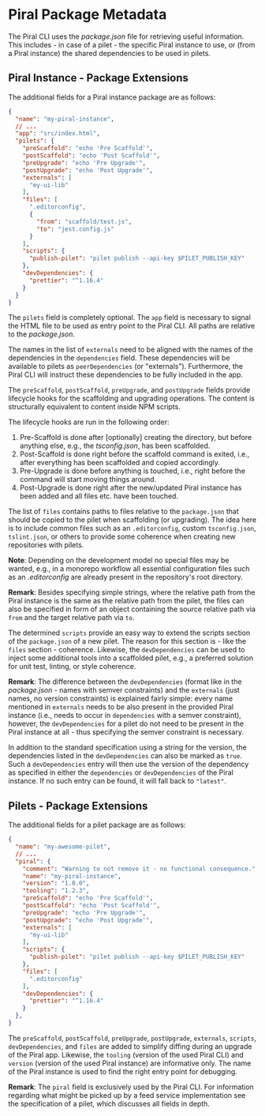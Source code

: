 # Piral Package Metadata

The Piral CLI uses the *package.json* file for retrieving useful information. This includes - in case of a pilet - the specific Piral instance to use, or (from a Piral instance) the shared dependencies to be used in pilets.

## Piral Instance - Package Extensions

The additional fields for a Piral instance package are as follows:

```json
{
  "name": "my-piral-instance",
  // ...
  "app": "src/index.html",
  "pilets": {
    "preScaffold": "echo 'Pre Scaffold'",
    "postScaffold": "echo 'Post Scaffold'",
    "preUpgrade": "echo 'Pre Upgrade'",
    "postUpgrade": "echo 'Post Upgrade'",
    "externals": [
      "my-ui-lib"
    ],
    "files": [
      ".editorconfig",
      {
        "from": "scaffold/test.js",
        "to": "jest.config.js"
      }
    ],
    "scripts": {
      "publish-pilet": "pilet publish --api-key $PILET_PUBLISH_KEY"
    },
    "devDependencies": {
      "prettier": "^1.16.4"
    }
  }
}
```

The `pilets` field is completely optional. The `app` field is necessary to signal the HTML file to be used as entry point to the Piral CLI. All paths are relative to the *package.json*.

The names in the list of `externals` need to be aligned with the names of the dependencies in the `dependencies` field. These dependencies will be available to pilets as `peerDependencies` (or "externals"). Furthermore, the Piral CLI will instruct these dependencies to be fully included in the app.

The `preScaffold`, `postScaffold`, `preUpgrade`, and `postUpgrade` fields provide lifecycle hooks for the scaffolding and upgrading operations. The content is structurally equivalent to content inside NPM scripts.

The lifecycle hooks are run in the following order:

1. Pre-Scaffold is done after [optionally] creating the directory, but before anything else, e.g., the *tsconfig.json*, has been scaffolded.
2. Post-Scaffold is done right before the scaffold command is exited, i.e., after everything has been scaffolded and copied accordingly.
3. Pre-Upgrade is done before anything is touched, i.e., right before the command will start moving things around.
4. Post-Upgrade is done right after the new/updated Piral instance has been added and all files etc. have been touched.

The list of `files` contains paths to files relative to the `package.json` that should be copied to the pilet when scaffolding (or upgrading). The idea here is to include common files such as an `.editorconfig`, custom `tsconfig.json`, `tslint.json`, or others to provide some coherence when creating new repositories with pilets.

**Note**: Depending on the development model no special files may be wanted, e.g., in a monorepo workflow all essential configuration files such as an *.editorconfig* are already present in the repository's root directory.

**Remark**: Besides specifying simple strings, where the relative path from the Piral instance is the same as the relative path from the pilet, the files can also be specified in form of an object containing the source relative path via `from` and the target relative path via `to`.

The determined `scripts` provide an easy way to extend the scripts section of the `package.json` of a new pilet. The reason for this section is - like the `files` section - coherence. Likewise, the `devDependencies` can be used to inject some additional tools into a scaffolded pilet, e.g., a preferred solution for unit test, linting, or style coherence.

**Remark**: The difference between the `devDependencies` (format like in the *package.json* - names with semver constraints) and the `externals` (just names, no version constraints) is explained fairly simple: every name mentioned in `externals` needs to be also present in the provided Piral instance (i.e., needs to occur in `dependencies` with a semver constraint), however, the `devDependencies` for a pilet do not need to be present in the Piral instance at all - thus specifying the semver constraint is necessary.

In addition to the standard specification using a string for the version, the dependencies listed in the `devDependencies` can also be marked as `true`. Such a `devDependencies` entry will then use the version of the dependency as specified in either the `dependencies` or `devDependencies` of the Piral instance. If no such entry can be found, it will fall back to `"latest"`.

## Pilets - Package Extensions

The additional fields for a pilet package are as follows:

```json
{
  "name": "my-awesome-pilet",
  // ...
  "piral": {
    "comment": "Warning to not remove it - no functional consequence.",
    "name": "my-piral-instance",
    "version": "1.0.0",
    "tooling": "1.2.3",
    "preScaffold": "echo 'Pre Scaffold'",
    "postScaffold": "echo 'Post Scaffold'",
    "preUpgrade": "echo 'Pre Upgrade'",
    "postUpgrade": "echo 'Post Upgrade'",
    "externals": [
      "my-ui-lib"
    ],
    "scripts": {
      "publish-pilet": "pilet publish --api-key $PILET_PUBLISH_KEY"
    },
    "files": [
      ".editorconfig"
    ],
    "devDependencies": {
      "prettier": "^1.16.4"
    }
  },
}
```

The `preScaffold`, `postScaffold`, `preUpgrade`, `postUpgrade`, `externals`, `scripts`, `devDependencies`, and `files` are added to simplify diffing during an upgrade of the Piral app. Likewise, the `tooling` (version of the used Piral CLI) and `version` (version of the used Piral instance) are informative only. The name of the Piral instance is used to find the right entry point for debugging.

**Remark**: The `piral` field is exclusively used by the Piral CLI. For information regarding what might be picked up by a feed service implementation see the specification of a pilet, which discusses all fields in depth.
